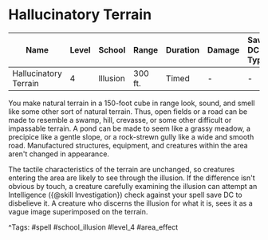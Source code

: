 # Hallucinatory Terrain

| Name | Level | School | Range | Duration | Damage | Save DC & Type |
|------|-------|--------|-------|----------|--------|----------------|
| Hallucinatory Terrain | 4 | Illusion | 300 ft. | Timed | - | - |

You make natural terrain in a 150-foot cube in range look, sound, and smell like some other sort of natural terrain. Thus, open fields or a road can be made to resemble a swamp, hill, crevasse, or some other difficult or impassable terrain. A pond can be made to seem like a grassy meadow, a precipice like a gentle slope, or a rock-strewn gully like a wide and smooth road. Manufactured structures, equipment, and creatures within the area aren't changed in appearance.

The tactile characteristics of the terrain are unchanged, so creatures entering the area are likely to see through the illusion. If the difference isn't obvious by touch, a creature carefully examining the illusion can attempt an Intelligence ({@skill Investigation}) check against your spell save DC to disbelieve it. A creature who discerns the illusion for what it is, sees it as a vague image superimposed on the terrain.

^Tags: #spell #school_illusion #level_4 #area_effect